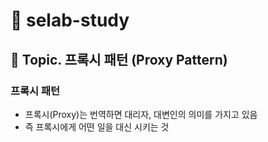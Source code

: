 # :book: selab-study
## :pushpin: Topic. 프록시 패턴 (Proxy Pattern)

### 프록시 패턴

- 프록시(Proxy)는 번역하면 대리자, 대변인의 의미를 가지고 있음
- 즉 프록시에게 어떤 일을 대신 시키는 것
